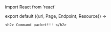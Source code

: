 import React from 'react'

export default ({url, Page, Endpoint, Resource}) =>
  <Resource resource="message/:key/command" url={url} name="Commands">

    <h2> Command packet!!! </h2>
  </Resource>


